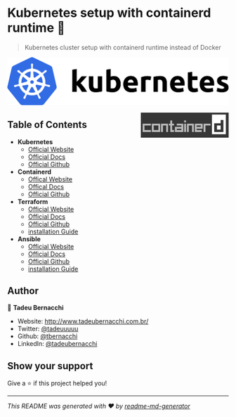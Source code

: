 <h1 align="">Kubernetes setup with containerd runtime 👋</h1>
<p>
</p>

> Kubernetes cluster setup with containerd runtime instead of Docker 

![Kubernetes](/.github/assets/img/kubernetes-logo.png)

<div align=>
	<img align="right" width="200px" src=/.github/assets/img/containerd.png>
</div> 

## Table of Contents

* **Kubernetes**  
  * [Official Website](https://kubernetes.io)
  * [Official Docs](https://kubernetes.io/docs/home/)
  * [Official Github](https://github.com/kubernetes)
* **Containerd**
  * [Offical Website](https://containerd.io/)
  * [Offical Docs](https://containerd.io/docs/)
  * [Official Github](https://github.com/containerd/containerd)
* **Terraform**  
  * [Official Website](https://www.terraform.io/)
  * [Official Docs](https://www.terraform.io/docs/)
  * [Official Github](https://github.com/hashicorp/terraform)
  * [installation Guide](https://learn.hashicorp.com/tutorials/terraform/install-cli)
* **Ansible**  
  * [Official Website](https://www.ansible.com)
  * [Official Docs](https://docs.ansible.com)
  * [Official Github](https://github.com/ansible/ansible)
  * [installation Guide](https://docs.ansible.com/ansible/latest/installation_guide/intro_installation.html)

## Author

👤 **Tadeu Bernacchi**

* Website: http://www.tadeubernacchi.com.br/
* Twitter: [@tadeuuuuu](https://twitter.com/tadeuuuuu)
* Github: [@tbernacchi](https://github.com/tbernacchi)
* LinkedIn: [@tadeubernacchi](https://linkedin.com/in/tadeubernacchi)

## Show your support

Give a ⭐️ if this project helped you!

***
_This README was generated with ❤️ by [readme-md-generator](https://github.com/kefranabg/readme-md-generator)_
